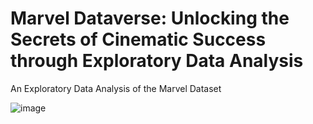 # Marvel Dataverse: Unlocking the Secrets of Cinematic Success through Exploratory Data Analysis

An Exploratory Data Analysis of the Marvel Dataset

![image](https://github.com/user-attachments/assets/42ad1d66-b4f0-4573-83ef-4d38974c7578)

